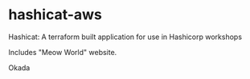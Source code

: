 # hashicat-aws
Hashicat: A terraform built application for use in Hashicorp workshops

Includes "Meow World" website.

Okada